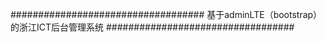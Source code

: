 ###################################
基于adminLTE（bootstrap）的浙江ICT后台管理系统
##################################